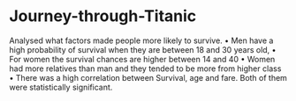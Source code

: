 # Journey-through-Titanic
 Analysed what factors made people more likely to survive.  • Men have a high probability of survival when they are between 18 and 30 years old, • For women the survival chances are higher between 14 and 40 • Women had more relatives than man and they tended to be more from higher class • There was a high correlation between Survival, age and fare. Both of them were statistically significant. 
